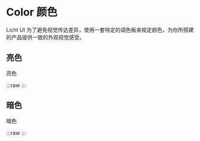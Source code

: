 # Color 颜色

Licht UI 为了避免视觉传达差异，使用一套特定的调色板来规定颜色，为你所搭建的产品提供一致的外观视觉感受。

## 亮色

亮色

:::raw
<ViewSfc src="../../components/base/color/color.vue" ></ViewSfc>
:::

## 暗色

暗色

:::raw
<ViewSfc src="../../components/base/color/color-dark.vue" ></ViewSfc>
:::
